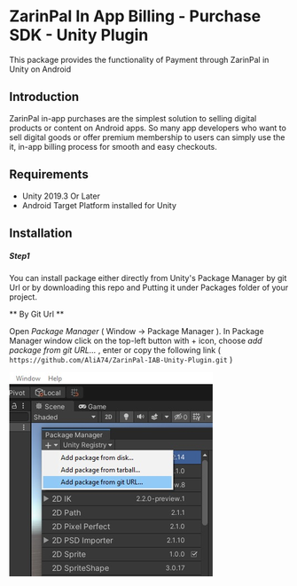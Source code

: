 # ZarinPal In App Billing - Purchase SDK - Unity Plugin

This package provides the functionality of Payment through ZarinPal in Unity on Android

## Introduction

ZarinPal in-app purchases are the simplest solution to selling digital products or content on Android apps. So many app developers who want to sell digital goods or offer premium membership to users can simply use the it, in-app billing process for smooth and easy checkouts.

## Requirements

- Unity 2019.3 Or Later
- Android Target Platform installed for Unity

## Installation

##### Step1

You can install package either directly from Unity's Package Manager by git Url or by downloading this repo and Putting it under Packages folder of your project.

** By Git Url **

Open *Package Manager* ( Window -> Package Manager ). In Package Manager window click on the top-left button with + icon, choose *add package from git URL...* , enter or copy the following link ( `https://github.com/AliA74/ZarinPal-IAB-Unity-Plugin.git` )

![Adding package in Package Manager using Git URL](.github~/tut_1.jpg "Adding package in Package Manager using Git URL")